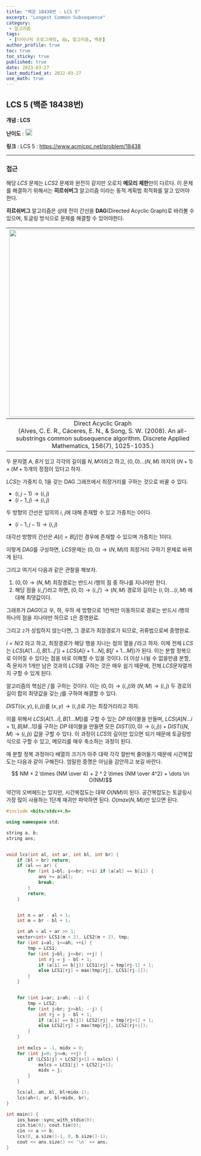 ```yaml
---
title: "백준 18438번 - LCS 5"
excerpt: "Longest Common Subsequence"
category: 
 - 알고리즘
tags:
 - [다이나믹 프로그래밍, dp, 알고리즘, 백준]
author_profile: true
toc: true
toc_sticky: true
published: true
date: 2023-03-27
last_modified_at: 2022-03-27
use_math: true
---
```


## LCS 5 (백준 18438번) 

**개념 : LCS** 

**난이도** : <img src="https://d2gd6pc034wcta.cloudfront.net/tier/25.svg" style = "width : 18px;"/> 

**링크** : 
LCS 5 : <https://www.acmicpc.net/problem/18438>

---

### 접근

해당 $LCS$ 문제는 $LCS 2$ 문제와 완전히 같지만 오로지 **메모리 제한**만이 다르다. 이 문제를 해결하기 위해서는 **히르쉬버그** 알고리즘 이라는 동적 계획법 최적화를 알고 있어야 한다. 

**히르쉬버그** 알고리즘은 상태 전이 간선을 **DAG**(Directed Acyclic Graph)로 바라볼 수 있으며, 토글링 방식으로 문제를 해결할 수 있어야한다.

|<img style="width:500px" src="https://ars.els-cdn.com/content/image/1-s2.0-S0166218X07002727-gr2.jpg">|
|:---:|
|Direct Acyclic Graph<br>(Alves, C. E. R., Cáceres, E. N., & Song, S. W. (2008). An all-substrings common subsequence algorithm. Discrete Applied Mathematics, 156(7), 1025-1035.)|

두 문자열 $A$, $B$가 있고 각각의 길이를 $N, M$이라고 하고, $(0, 0) \dots (N, M)$ 까지의 $(N+1) \times (M+1)$개의 정점이 있다고 하자.

$LCS$는 가중치 0, 1을 갖는 DAG 그래프에서 최장거리를 구하는 것으로 바꿀 수 있다. 

- $(i, j-1) \rightarrow (i, j)$
- $(i-1, j) \rightarrow (i, j)$

두 방향의 간선은 임의의 $i$, $j$에 대해 존재할 수 있고 가중치는 0이다.

- $(i-1, j-1) \rightarrow (i, j)$

대각선 방향의 간선은 $A[i] = B[j]$인 경우에 존재할 수 있으며 가중치는 1이다.

이렇게 $DAG$를 구성하면, $LCS$문제는 $(0, 0) \rightarrow (N, M)$의 최장거리 구하기 문제로 바뀌게 된다.

그리고 여기서 다음과 같은 관찰을 해보자. 

1. $(0, 0) \rightarrow (N, M)$ 최장경로는 반드시 $i$행의 점 중 하나를 지나야만 한다.
2. 해당 점을 $(i, j')$라고 하면, $(0, 0) \rightarrow (i, j') \rightarrow (N, M)$ 경로의 길이는 $(i, 0) \dots (i, M)$ 에 대해 최댓값이다.

그래프가 $DAG$이고 우, 하, 우하 세 방향으로 1칸씩만 이동하므로 경로는 반드시 $i$행의 하나의 점을 지나야만 하므로 `1`은 증명완료. 

그리고 `2`가 성립하지 않는다면, 그 경로가 최장경로가 되므로, 귀류법으로써 증명완료.

$i = N / 2$ 라고 하고, 최장경로가 해당 행을 지나는 점의 열을 $j'$라고 하자. 이제 전체 $LCS$는 $LCS(A[1 \dots i], B[1 \dots j']) + LCS(A[i+1 \dots N], B[j'+1 \dots M])$가 된다. 이는 분할 정복으로 이어질 수 있다는 점을 바로 이해할 수 있을 것이다. 더 이상 나뉠 수 없을만큼 분할, 즉 문자가 1개만 남은 것과의 $LCS$를 구하는 것은 매우 쉽기 때문에, 전체 $LCS$문자열까지 구할 수 있게 된다. 

알고리즘의 핵심은 $j'$를 구하는 것이다. 이는 $(0, 0) \rightarrow (i, j)$와 $(N, M) \rightarrow (i, j)$ 두 경로의 길이 합의 최댓값을 갖는 $j$를 구하여 해결할 수 있다.

$DIST((x, y), (i, j))$를 $(x, y) \rightarrow (i, j)$로 가는 최장거리라고 하자.

이를 위해서 $LCS(A[1 \dots i], B[1 \dots M])$를 구할 수 있는 $DP$ 테이블을 만들며, $LCS(A[N \dots i+1], B[M \dots 1])$를 구하는 $DP$ 테이블을 만들면 모든 $DIST((0, 0) \rightarrow (i, j)) + DIST((N, M) \rightarrow (i, j))$ 값을 구할 수 있다. 이 과정이 $LCS$의 길이만 있으면 되기 때문에 토글링방식으로 구할 수 있고, 메모리를 매우 축소하는 과정이 된다.


매 분할 정복 과정마다 배열의 크기가 아주 대략 각각 절반씩 줄어들기 때문에 시간복잡도는 다음과 같이 구해진다. 엄밀한 증명은 아님을 감안하고 보길 바란다.

$$ NM + 2 \times {NM \over 4} + 2 ^ 2 \times {NM \over 4^2} + \dots  \in O(NM)$$

약간의 오버헤드는 있지만, 시간복잡도는 대략 $O(NM)$이 된다. 공간복잡도는 토글링시 가장 많이 사용하는 1단계 재귀만 파악하면 된다. $O(max(N, M))$만 있으면 된다.

```cpp
#include <bits/stdc++.h>

using namespace std;

string a, b;
string ans;


void lcs(int al, int ar, int bl, int br) {
    if (bl > br) return;
    if (al == ar) {
        for (int i=bl; i<=br; ++i) if (a[al] == b[i]) {
            ans += a[al];
            break;
        } 
        return;
    }


    int n = ar - al + 1;
    int m = br - bl + 1;

    int ah = al + ar >> 1;
    vector<int> LCS1(m + 2), LCS2(m + 2), tmp;
    for (int i=al; i<=ah; ++i) {
        tmp = LCS1;
        for (int j=bl; j<=br; ++j) {
            int rj = j - bl + 1;
            if (a[i] == b[j]) LCS1[rj] = tmp[rj-1] + 1;
            else LCS1[rj] = max(tmp[rj], LCS1[rj-1]);
        }
    }


    for (int i=ar; i>ah; --i) {
        tmp = LCS2;
        for (int j=br; j>=bl; --j) {
            int rj = j - bl + 1;
            if (a[i] == b[j]) LCS2[rj] = tmp[rj+1] + 1;
            else LCS2[rj] = max(tmp[rj], LCS2[rj+1]);
        }
    }   
    
    int mxlcs = -1, midx = 0;
    for (int j=0; j<=m; ++j) {
        if (LCS1[j] + LCS2[j+1] > mxlcs) {
            mxlcs = LCS1[j] + LCS2[j+1];
            midx = j;
        }
    }

    lcs(al, ah, bl, bl+midx-1);
    lcs(ah+1, ar, bl+midx, br);
}

int main() {
    ios_base::sync_with_stdio(0);
    cin.tie(0); cout.tie(0);
    cin >> a >> b;
    lcs(0, a.size()-1, 0, b.size()-1);
    cout << ans.size() << '\n' << ans;
}
```